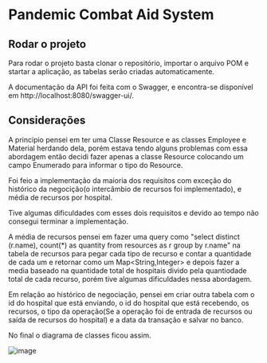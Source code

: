 # Pandemic Combat Aid System


## Rodar o projeto
Para rodar o projeto basta clonar o repositório, importar o arquivo POM e startar a aplicação, as tabelas serão criadas automaticamente.

A documentação da API foi feita com o Swagger, e encontra-se disponível em http://localhost:8080/swagger-ui/.


## Considerações
A principio pensei em ter uma Classe Resource e as classes Employee e Material herdando dela, porém estava tendo alguns problemas com essa abordagem então decidi fazer apenas a classe Resource colocando um campo Enumerado para informar o tipo do Resource.

Foi feio a implementação da maioria dos requisitos com exceção do histórico da negocição(o intercâmbio de recursos foi implementado), e média de recursos por hospital.

Tive algumas dificuldades com esses dois requisitos e devido ao tempo não consegui terminar a implementação.

A média de recursos pensei em fazer uma query como "select distinct (r.name), count(*) as quantity from resources as r group by r.name" na tabela de recursos para pegar cada tipo de recurso e contar a quantidade de cada um e retornar como um Map<String,Integer> e depois fazer a media baseado na quantidade total de hospitais divido pela quantiodade total de cada recurso, porém tive algumas dificuldades nessa abordagem.

Em relação ao histórico de negociação, pensei em criar outra tabela com o id do hospital que está enviando, o id do hospital que está recebendo, os recursos, o tipo da operação(Se a operação foi de entrada de recursos ou saída de recursos do hospital) e a data da transação e salvar no banco.

No final o diagrama de classes ficou assim.

![image](https://user-images.githubusercontent.com/67595193/133419724-ce358f51-335c-4102-97c6-bcfde04559ce.png)
